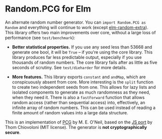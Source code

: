 # Random.PCG for Elm

An alternate random number generator. You can `import Random.PCG as Random` and everything will continue to
work (except [elm-random-extra](http://package.elm-lang.org/packages/NoRedInk/elm-random-extra/2.1.1/Random-Extra)).
This library offers two main improvements over core, without a large loss of performance (see `test/benchmark`):

* **Better statistical properties.** If you use any seed less than 53668 and generate one bool, it will be `True` – if
you're using the core library. This library produces far less predictable output, especially if you use thousands of
random numbers. The core library fails after as little as five seconds of scrutiny. See `test/dieharder` for more details.

* **More features.** This library exports `constant` and `andMap`, which are conspicuously absent from core. More
interesting is the `split` function to create two independent seeds from one. This allows for lazy lists and isolated
components to generate as much randomness as they need, when they need it. There is also a `fastForward` function that
allows random access (rather than sequential access) into, effectively, an infinite array of random numbers. This can be
used instead of reading a finite amount of random values into a large data structure.

This is an implementation of [PCG](http://www.pcg-random.org/) by M. E. O'Neil, based on the [JS
port](https://github.com/thomcc/pcg-random) by Thom Chiovoloni (MIT license). The generator is **not cryptographically
secure**.
